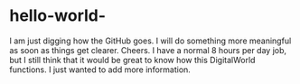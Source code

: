 # hello-world-
I am just digging how the GitHub goes. I will do something more meaningful as soon as things get clearer. Cheers.
I have a normal 8 hours per day job, but I still think that it would be great to know how this DigitalWorld functions.
I just wanted to add more information.

